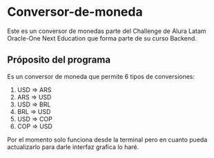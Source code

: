 # Conversor-de-moneda

Este es un conversor de monedas parte del Challenge de Alura Latam Oracle-One Next Education que forma parte de su curso Backend.

## Próposito del programa

Es un conversor de moneda que permite 6 tipos de conversiones:
1. USD => ARS
2. ARS => USD
3. USD => BRL
4. BRL => USD
5. USD => COP
6. COP => USD

Por el momento solo funciona desde la terminal pero en cuanto pueda actualizarlo para darle interfaz grafica lo haré.

